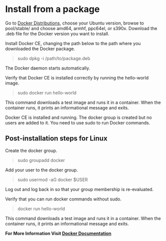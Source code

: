 # Install from a package

Go to [Docker Distributions](https://download.docker.com/linux/ubuntu/dists/), choose your Ubuntu version, browse to pool/stable/ and choose amd64, armhf, ppc64el, or s390x. Download the .deb file for the Docker version you want to install.

Install Docker CE, changing the path below to the path where you downloaded the Docker package.

> sudo dpkg -i /path/to/package.deb

The Docker daemon starts automatically.

Verify that Docker CE is installed correctly by running the hello-world image.

> sudo docker run hello-world

This command downloads a test image and runs it in a container. 
When the container runs, it prints an informational message and exits.

Docker CE is installed and running. 
The docker group is created but no users are added to it. You need to use sudo to run Docker commands.

## Post-installation steps for Linux

Create the docker group.

> sudo groupadd docker

Add your user to the docker group.

> sudo usermod -aG docker $USER

Log out and log back in so that your group membership is re-evaluated.

Verify that you can run docker commands without sudo.

> docker run hello-world

This command downloads a test image and runs it in a container. 
When the container runs, it prints an informational message and exits.


**For More Information Visit [Docker Documentation](https://docs.docker.com/install/linux/docker-ce/ubuntu/)**
